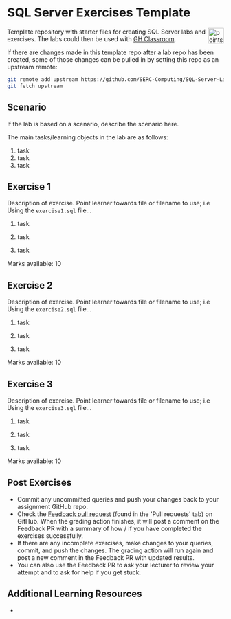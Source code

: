 # SQL Server Exercises Template

<img alt="points bar" align="right" height="36" src="../../blob/status/.github/activity-icons/points-bar.svg" />

Template repository with starter files for creating SQL Server labs and exercises. The labs could then be used with [GH Classroom](https://classroom.github.com/).

If there are changes made in this template repo after a lab repo has been created, some of those changes can be pulled in by setting this repo as an upstream remote:

```sh
git remote add upstream https://github.com/SERC-Computing/SQL-Server-Labs-Template.git
git fetch upstream
```

## Scenario

If the lab is based on a scenario, describe the scenario here.

<!-- insert a summary of tasks / ILO here -->
The main tasks/learning objects in the lab are as follows:

1. task
1. task
1. task

<!-- insert where learners can find learning material needed for lab -->

## Exercise 1

Description of exercise. Point learner towards file or filename to use; i.e Using the `exercise1.sql` file...

1. task

1. task

1. task

Marks available: 10

## Exercise 2

Description of exercise. Point learner towards file or filename to use; i.e Using the `exercise2.sql` file...

1. task

1. task

1. task

Marks available: 10

## Exercise 3

Description of exercise. Point learner towards file or filename to use; i.e Using the `exercise3.sql` file...

1. task

1. task

1. task

Marks available: 10

## Post Exercises

- Commit any uncommitted queries and push your changes back to your assignment GitHub repo.
- Check the [Feedback pull request](../..pull/1) (found in the 'Pull requests' tab) on GitHub. When the grading action finishes, it will post a comment on the Feedback PR with a summary of how / if you have completed the exercises successfully.
- If there are any incomplete exercises, make changes to your queries, commit, and push the changes. The grading action will run again and post a new comment in the Feedback PR with updated results.
- You can also use the Feedback PR to ask your lecturer to review your attempt and to ask for help if you get stuck.

## Additional Learning Resources

-
